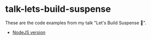 # talk-lets-build-suspense

These are the code examples from my talk "Let's Build Suspense 🥁".

- [NodeJS version](./nodejs/)
